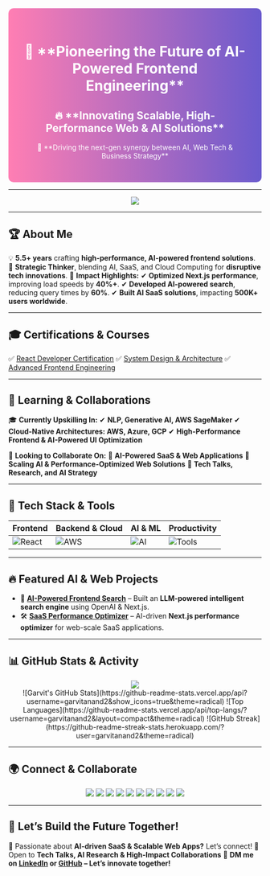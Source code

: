 <div align="center" style="background: linear-gradient(90deg, #ff7eb3, #6a5acd); color:white; padding:30px; border-radius:10px;">
<h1> 🚀 **Pioneering the Future of AI-Powered Frontend Engineering**</h1>
<h2> 🔥 **Innovating Scalable, High-Performance Web & AI Solutions** </h2>
<p> 🎯 **Driving the next-gen synergy between AI, Web Tech & Business Strategy** </p>
</div>

---

<div align="center">
<img src="https://readme-typing-svg.herokuapp.com?font=Fira+Code&size=24&pause=1000&color=F7B42C&center=true&vCenter=true&width=700&lines=🚀+AI-Powered+Frontend+%7C+React.js+%7C+Next.js+%7C+TypeScript;🤖+Generative+AI+%7C+LLMs+%7C+AI+Optimization+%7C+NLP;⚡+Scaling+Web+Tech+%7C+Cloud+Computing+%7C+SaaS+Solutions"/>
</div>

---

## 🏆 **About Me**
💡 **5.5+ years** crafting **high-performance, AI-powered frontend solutions**.
🎯 **Strategic Thinker**, blending AI, SaaS, and Cloud Computing for **disruptive tech innovations**.
🚀 **Impact Highlights:**
✔ **Optimized Next.js performance**, improving load speeds by **40%+**.
✔ **Developed AI-powered search**, reducing query times by **60%**.
✔ **Built AI SaaS solutions**, impacting **500K+ users worldwide**.

---

## 🎓 **Certifications & Courses**
✅ [React Developer Certification](https://www.educative.io/verify-certificate/nZp3lEC3ByBDNo9yAF0nN1k6OV4DsQ)
✅ [System Design & Architecture](https://www.educative.io/verify-certificate/5LmjqqK3g3DTR6WRnX34NxFl5ywZoD7AXsq)
✅ [Advanced Frontend Engineering](https://www.educative.io/verify-certificate/wk31WAB3ExVcPpZ59WyjVoIQ6930NmwAWiG)

---

## 📖 **Learning & Collaborations**
🎓 **Currently Upskilling In:**
✔ **NLP, Generative AI, AWS SageMaker**
✔ **Cloud-Native Architectures: AWS, Azure, GCP**
✔ **High-Performance Frontend & AI-Powered UI Optimization**

🤝 **Looking to Collaborate On:**
🔹 **AI-Powered SaaS & Web Applications**
🔹 **Scaling AI & Performance-Optimized Web Solutions**
🔹 **Tech Talks, Research, and AI Strategy**

---

## 🚀 **Tech Stack & Tools**

| **Frontend** | **Backend & Cloud** | **AI & ML** | **Productivity** |
|-------------|----------------|---------|-------------|
| ![React](https://skillicons.dev/icons?i=react,typescript,next,tailwind) | ![AWS](https://skillicons.dev/icons?i=nodejs,express,aws,azure,docker,kubernetes) | ![AI](https://skillicons.dev/icons?i=tensorflow,openai,python) | ![Tools](https://skillicons.dev/icons?i=github,gitlab,figma,postman,notion,vscode,linux) |

---

## 🔥 **Featured AI & Web Projects**
- 🌟 **[AI-Powered Frontend Search](https://github.com/garvitanand2/AI-Search)** – Built an **LLM-powered intelligent search engine** using OpenAI & Next.js.
- 🛠 **[SaaS Performance Optimizer](https://github.com/garvitanand2/SaaS-Optimizer)** – AI-driven **Next.js performance optimizer** for web-scale SaaS applications.

---

## 📊 **GitHub Stats & Activity**
<div align="center">
<img src="https://github-readme-activity-graph.vercel.app/graph?username=garvitanand2&theme=react-dark&hide_border=true"/>
</div>

<div align="center">
![Garvit's GitHub Stats](https://github-readme-stats.vercel.app/api?username=garvitanand2&show_icons=true&theme=radical)
![Top Languages](https://github-readme-stats.vercel.app/api/top-langs/?username=garvitanand2&layout=compact&theme=radical)
![GitHub Streak](https://github-readme-streak-stats.herokuapp.com/?user=garvitanand2&theme=radical)
</div>

---

## 🌍 **Connect & Collaborate**
<p align="center">
<a href="https://www.linkedin.com/in/garvitanand2/"><img src="https://img.shields.io/badge/LinkedIn-0A66C2?style=for-the-badge&logo=linkedin&logoColor=white"/></a>
<a href="https://github.com/garvitanand2"><img src="https://img.shields.io/badge/GitHub-181717?style=for-the-badge&logo=github&logoColor=white"/></a>
<a href="https://medium.com/@garvitanand11"><img src="https://img.shields.io/badge/Medium-000000?style=for-the-badge&logo=medium&logoColor=white"/></a>
<a href="https://www.hackerrank.com/profile/garvitanand11"><img src="https://img.shields.io/badge/HackerRank-00EA64?style=for-the-badge&logo=hackerrank&logoColor=white"/></a>
<a href="https://www.kaggle.com/dsgarvit"><img src="https://img.shields.io/badge/Kaggle-20BEFF?style=for-the-badge&logo=kaggle&logoColor=white"/></a>
<a href="https://leetcode.com/u/garvitanand2/"><img src="https://img.shields.io/badge/LeetCode-FFA116?style=for-the-badge&logo=leetcode&logoColor=white"/></a>
<a href="https://www.youtube.com/@geekygarvit2275"><img src="https://img.shields.io/badge/YouTube-FF0000?style=for-the-badge&logo=youtube&logoColor=white"/></a>
<a href="#" title="Coming Soon!"><img src="https://img.shields.io/badge/Website-Coming%20Soon-blue?style=for-the-badge"/></a>
<a href="https://www.instagram.com/garvit.anand_/"><img src="https://img.shields.io/badge/Instagram-E4405F?style=for-the-badge&logo=instagram&logoColor=white"/></a>
<a href="https://www.buymeacoffee.com/garvit"><img src="https://img.shields.io/badge/Buy%20Me%20a%20Coffee-FFDD00?style=for-the-badge&logo=buymeacoffee&logoColor=black"/></a>
</p>

---

## 🚀 **Let’s Build the Future Together!**
🔹 Passionate about **AI-driven SaaS & Scalable Web Apps?** Let’s connect!
🔹 Open to **Tech Talks, AI Research & High-Impact Collaborations**
💬 **DM me on [LinkedIn](https://www.linkedin.com/in/garvitanand2/) or [GitHub](https://github.com/garvitanand2) – Let’s innovate together!**
